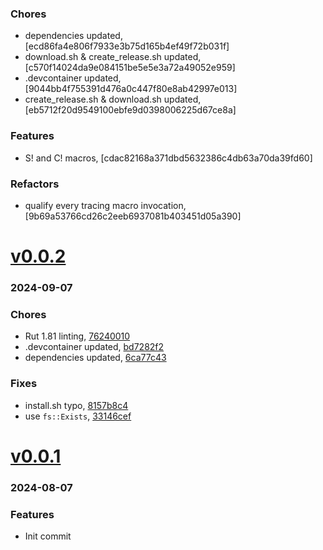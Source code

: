 ### Chores
+ dependencies updated, [ecd86fa4e806f7933e3b75d165b4ef49f72b031f]
+ download.sh & create_release.sh updated, [c570f14024da9e084151be5e5e3a72a49052e959]
+ .devcontainer updated, [9044bb4f755391d476a0c447f80e8ab42997e013]
+ create_release.sh & download.sh updated, [eb5712f20d9549100ebfe9d0398006225d67ce8a]

### Features
+ S! and C! macros, [cdac82168a371dbd5632386c4db63a70da39fd60]

### Refactors
+ qualify every tracing macro invocation, [9b69a53766cd26c2eeb6937081b403451d05a390]

# <a href='https://github.com/mrjackwills/screen_control_backend/releases/tag/v0.0.2'>v0.0.2</a>
### 2024-09-07

### Chores
+ Rut 1.81 linting, [76240010](https://github.com/mrjackwills/screen_control_backend/commit/762400102026c1a9ec0fc375a238beedabc94559)
+ .devcontainer updated, [bd7282f2](https://github.com/mrjackwills/screen_control_backend/commit/bd7282f2d4ccaeb2d6969d8d7a79a5ffb556a1d9)
+ dependencies updated, [6ca77c43](https://github.com/mrjackwills/screen_control_backend/commit/6ca77c435cf802d2ef0724c7ea9d8a92faaa7d15)

### Fixes
+ install.sh typo, [8157b8c4](https://github.com/mrjackwills/screen_control_backend/commit/8157b8c4608d24a2d7070c6a6c46896ff67942d0)
+ use `fs::Exists`, [33146cef](https://github.com/mrjackwills/screen_control_backend/commit/33146cef857b738ed374248f0ecd87dfd2fbe1f7)

# <a href='https://github.com/mrjackwills/screen_control_backend/releases/tag/v0.0.1'>v0.0.1</a>
### 2024-08-07

### Features
+ Init commit
